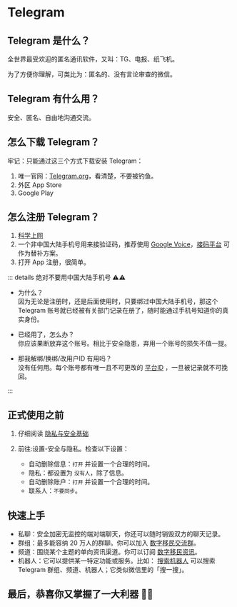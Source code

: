 # Telegram

## Telegram 是什么？

全世界最受欢迎的匿名通讯软件，又叫：TG、电报、纸飞机。

为了方便你理解，可类比为：匿名的、没有言论审查的微信。


## Telegram 有什么用？

安全、匿名、自由地沟通交流。

## 怎么下载 Telegram？

牢记：只能通过这三个方式下载安装 Telegram：
1. 唯一官网：[Telegram.org](https://Telegram.org)，看清楚，不要被钓鱼。
2. 外区 App Store
3. Google Play

## 怎么注册 Telegram？

1. [科学上网](../general/internet.md) 
2. 一个非中国大陆手机号用来接验证码，推荐使用 [Google Voice](/account/GoogleVoice.md)，[接码平台]() 可作为替补方案。
3. 打开 App 注册，很简单。

::: details 绝对不要用中国大陆手机号 ⚠️⚠️

- 为什么？  
因为无论是注册时，还是后面使用时，只要绑过中国大陆手机号，那这个 Telegram 账号就已经被有关部门记录在册了，随时能通过手机号知道你的真实身份。
  
- 已经用了，怎么办？  
你应该果断放弃这个账号。相比于安全隐患，弃用一个账号的损失不值一提。

- 那我解绑/换绑/改用户ID 有用吗？  
没有任何用。每个账号都有唯一且不可更改的 [平台ID](https://t.me/userinfobot) ，一旦被记录就不可挽回。

:::

## 正式使用之前

1. 仔细阅读 [隐私与安全基础](../security/) 

2. 前往:设置-安全与隐私。检查以下设置：

   - 自动删除信息：`打开` 并设置一个合理的时间。
   - 隐私：都设置为 `没有人`，除了信息。
   - 自动删除账户：`打开` 并设置一个合理的时间。
   - 联系人：`不要同步`。


## 快速上手

-  私聊：安全加密无监控的端对端聊天，你还可以随时销毁双方的聊天记录。
-  群组：最多能容纳 20 万人的群聊。你可以加入 [数字移民交流群](https://t.me/shuziyimin)。
-  频道：围绕某个主题的单向资讯渠道。你可以订阅 [数字移民资讯](https://t.me/shuziyimin_news)。
-  机器人：它可以提供某一特定功能或服务。比如： [搜索机器人](https://t.me/So1234Bot) 可以搜索 Telegram 群组、频道、机器人；它类似微信里的「搜一搜」。
  

## 最后，恭喜你又掌握了一大利器 🎉🎉

